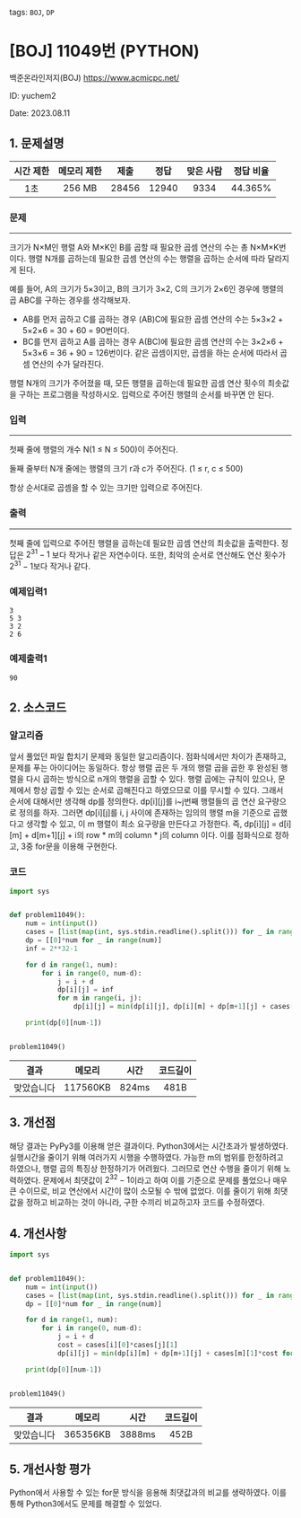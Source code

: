 tags: `BOJ`, `DP`
# [BOJ] 11049번 (PYTHON)
백준온라인저지(BOJ) https://www.acmicpc.net/

ID: yuchem2

Date: 2023.08.11
## 1. 문제설명
| 시간 제한 | 메모리 제한 | 제출  | 정답 | 맞은 사람 | 정답 비율 |
| :---: | :---: | :---: | :---: | :---: | :---: |
| 1초 | 256 MB | 28456 | 12940 | 9334 | 44.365% |

### 문제
---
크기가 N×M인 행렬 A와 M×K인 B를 곱할 때 필요한 곱셈 연산의 수는 총 N×M×K번이다. 행렬 N개를 곱하는데 필요한 곱셈 연산의 수는 행렬을 곱하는 순서에 따라 달라지게 된다.

예를 들어, A의 크기가 5×3이고, B의 크기가 3×2, C의 크기가 2×6인 경우에 행렬의 곱 ABC를 구하는 경우를 생각해보자.

+ AB를 먼저 곱하고 C를 곱하는 경우 (AB)C에 필요한 곱셈 연산의 수는 5×3×2 + 5×2×6 = 30 + 60 = 90번이다.
+ BC를 먼저 곱하고 A를 곱하는 경우 A(BC)에 필요한 곱셈 연산의 수는 3×2×6 + 5×3×6 = 36 + 90 = 126번이다.
같은 곱셈이지만, 곱셈을 하는 순서에 따라서 곱셈 연산의 수가 달라진다.

행렬 N개의 크기가 주어졌을 때, 모든 행렬을 곱하는데 필요한 곱셈 연산 횟수의 최솟값을 구하는 프로그램을 작성하시오. 입력으로 주어진 행렬의 순서를 바꾸면 안 된다.
### 입력
---
첫째 줄에 행렬의 개수 N(1 ≤ N ≤ 500)이 주어진다.

둘째 줄부터 N개 줄에는 행렬의 크기 r과 c가 주어진다. (1 ≤ r, c ≤ 500)

항상 순서대로 곱셈을 할 수 있는 크기만 입력으로 주어진다.

### 출력
---
첫째 줄에 입력으로 주어진 행렬을 곱하는데 필요한 곱셈 연산의 최솟값을 출력한다. 정답은 $2^{31}-1$ 보다 작거나 같은 자연수이다. 또한, 최악의 순서로 연산해도 연산 횟수가 $2^{31}-1$보다 작거나 같다.
### 예제입력1
```
3
5 3
3 2
2 6
```
### 예제출력1
```
90
```
## 2. 소스코드

### 알고리즘
앞서 풀었던 파일 합치기 문제와 동일한 알고리즘이다. 점화식에서만 차이가 존재하고, 문제를 푸는 아이디어는 동일하다. 항상 행렬 곱은 두 개의 행렬 곱을 곱한 후 완성된 행렬을 다시 곱하는 방식으로 n개의 행렬을 곱할 수 있다. 
행렬 곱에는 규칙이 있으나, 문제에서 항상 곱할 수 있는 순서로 곱해진다고 하였으므로 이를 무시할 수 있다. 그래서 순서에 대해서만 생각해 dp를 정의한다. dp[i][j]를 i~j번째 행렬들의 곱 연산 요구량으로 정의를 하자. 
그러면 dp[i][j]를 i, j 사이에 존재하는 임의의 행렬 m을 기준으로 곱했다고 생각할 수 있고, 이 m 행렬이 최소 요구량을 만든다고 가정한다. 즉, dp[i][j] = d[i][m] + d[m+1][j] + i의 row * m의 column * j의 column 이다. 이를 점화식으로 정하고, 3중 for문을 이용해 구현한다. 


### 코드
```Python
import sys


def problem11049():
    num = int(input())
    cases = [list(map(int, sys.stdin.readline().split())) for _ in range(num)]
    dp = [[0]*num for _ in range(num)]
    inf = 2**32-1

    for d in range(1, num):
        for i in range(0, num-d):
            j = i + d
            dp[i][j] = inf
            for m in range(i, j):
                dp[i][j] = min(dp[i][j], dp[i][m] + dp[m+1][j] + cases[i][0]*cases[m][1]*cases[j][1])

    print(dp[0][num-1])


problem11049()
```

| 결과 | 메모리 | 시간 | 코드길이 |
|:---:|:-----: | :---: | :----: |
| 맞았습니다 | 117560KB | 824ms | 481B |

## 3. 개선점
해당 결과는 PyPy3를 이용해 얻은 결과이다. Python3에서는 시간초과가 발생하였다. 실행시간을 줄이기 위해 여러가지 시행을 수행하였다. 가능한 m의 범위를 한정하려고 하였으나, 행렬 곱의 특징상 한정하기가 어려웠다. 
그러므로 연산 수행을 줄이기 위해 노력하였다. 문제에서 최댓값이 $2^32-1$이라고 하여 이를 기준으로 문제를 풀었으나 매우 큰 수이므로, 비교 연산에서 시간이 많이 소모될 수 밖에 없었다. 
이를 줄이기 위해 최댓값을 정하고 비교하는 것이 아니라, 구한 수끼리 비교하고자 코드를 수정하였다. 

## 4. 개선사항
```Python
import sys


def problem11049():
    num = int(input())
    cases = [list(map(int, sys.stdin.readline().split())) for _ in range(num)]
    dp = [[0]*num for _ in range(num)]

    for d in range(1, num):
        for i in range(0, num-d):
            j = i + d
            cost = cases[i][0]*cases[j][1]
            dp[i][j] = min(dp[i][m] + dp[m+1][j] + cases[m][1]*cost for m in range(i, j))

    print(dp[0][num-1])


problem11049()
```

| 결과 | 메모리 | 시간 | 코드길이 |
|:---:|:-----: | :---: | :----: |
| 맞았습니다 | 365356KB | 3888ms | 452B |

## 5. 개선사항 평가
Python에서 사용할 수 있는 for문 방식을 응용해 최댓값과의 비교를 생략하였다. 이를 통해 Python3에서도 문제를 해결할 수 있었다.  
